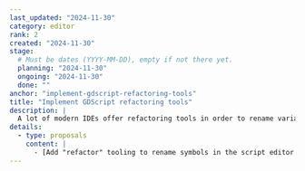 ```yaml
---
last_updated: "2024-11-30"
category: editor
rank: 2
created: "2024-11-30"
stage:
  # Must be dates (YYYY-MM-DD), empty if not there yet.
  planning: "2024-11-30"
  ongoing: "2024-11-30"
  done: ""
anchor: "implement-gdscript-refactoring-tools"
title: "Implement GDScript refactoring tools"
description: |
  A lot of modern IDEs offer refactoring tools in order to rename variables and symbols across the codebase. We intend to add this feature to our internal GDScript code editor.
details:
  - type: proposals
    content: |
      - [Add "refactor" tooling to rename symbols in the script editor #899](https://github.com/godotengine/godot-proposals/issues/899)
---
```

